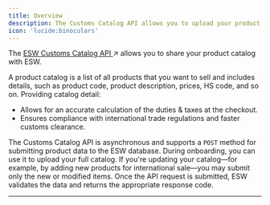 ```yaml
---
title: Overview
description: The Customs Catalog API allows you to upload your product catalog to the ESW platform.
icon: 'lucide:binoculars'
---
```


<p>
  The 
  <a href="https://your-link-here.com" class="text-teal-600 font-semibold underline decoration-dotted">
    ESW Customs Catalog API
  </a>
  <span class="text-teal-600 ml-1">↗</span>
  allows you to share your product catalog with ESW.
</p>




A product catalog is a list of all products that you want to sell and includes details, such as product code, product description, prices, HS code, and so on. Providing catalog detail:

<ul class="list-none pl-6 space-y-2">
  <li class="relative before:content-['•'] before:absolute before:-left-4 before:text-teal-500">
    Allows for an accurate calculation of the duties &amp; taxes at the checkout.
  </li>
  <li class="relative before:content-['•'] before:absolute before:-left-4 before:text-teal-500">
    Ensures compliance with international trade regulations and faster customs clearance.
  </li>
</ul>

The Customs Catalog API is asynchronous and supports a `POST` method for submitting product data to the ESW database. During onboarding, you can use it to upload your full catalog. If you're updating your catalog—for example, by adding new products for international sale—you may submit only the new or modified items. Once the API request is submitted, ESW validates the data and returns the appropriate response code.

---